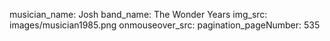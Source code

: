 musician_name: Josh
band_name: The Wonder Years
img_src: images/musician1985.png
onmouseover_src: 
pagination_pageNumber: 535